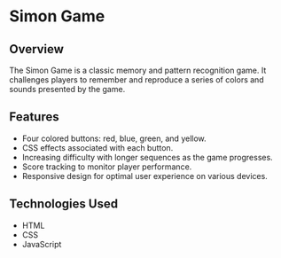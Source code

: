 # Simon Game

## Overview
The Simon Game is a classic memory and pattern recognition game. It challenges players to remember and reproduce a series of colors and sounds presented by the game.

## Features
- Four colored buttons: red, blue, green, and yellow.
- CSS effects associated with each button.
- Increasing difficulty with longer sequences as the game progresses.
- Score tracking to monitor player performance.
- Responsive design for optimal user experience on various devices.

## Technologies Used
- HTML
- CSS
- JavaScript
